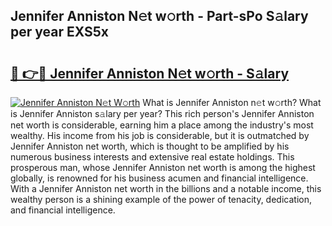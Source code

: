 ## Jennifer Anniston N𝚎t w𝚘rth - Part-sPo S𝚊lary per year EXS5x

# <h2><a href="http://gc1xoif.nevu.top/?p=Jennifer+Anniston">🔗 👉🔴 Jennifer Anniston N𝚎t w𝚘rth - S𝚊lary</a></h2>

[![Jennifer Anniston N𝚎t W𝚘rth](https://i.imgur.com/Oavwk0R.jpeg)](http://gc1xoif.nevu.top/?p=Jennifer+Anniston)
What is Jennifer Anniston n𝚎t w𝚘rth? What is Jennifer Anniston s𝚊lary per year?
This rich person's Jennifer Anniston net worth is considerable, earning him a place among the industry's most wealthy. His income from his job is considerable, but it is outmatched by Jennifer Anniston net worth, which is thought to be amplified by his numerous business interests and extensive real estate holdings. This prosperous man, whose Jennifer Anniston net worth is among the highest globally, is renowned for his business acumen and financial intelligence. With a Jennifer Anniston net worth in the billions and a notable income, this wealthy person is a shining example of the power of tenacity, dedication, and financial intelligence.
